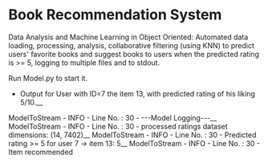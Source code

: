 # Book Recommendation System
Data Analysis and Machine Learning in Object Oriented: 
Automated data loading, processing, analysis, collaborative filtering (using KNN) to predict users' favorite books and suggest books to users when the predicted rating is >= 5, logging to multiple files and to stdout.

Run Model.py to start it.



- Output for User with ID=7 the item 13, with predicted rating of his liking 5/10.__

ModelToStream - INFO - Line No. : 30 - ---Model Logging---__
ModelToStream - INFO - Line No. : 30 - processed ratings dataset dimensions: (14, 7402)__
ModelToStream - INFO - Line No. : 30 - Predicted rating >= 5 for user 7 -> item 13: 5__
ModelToStream - INFO - Line No. : 30 - Item recommended
